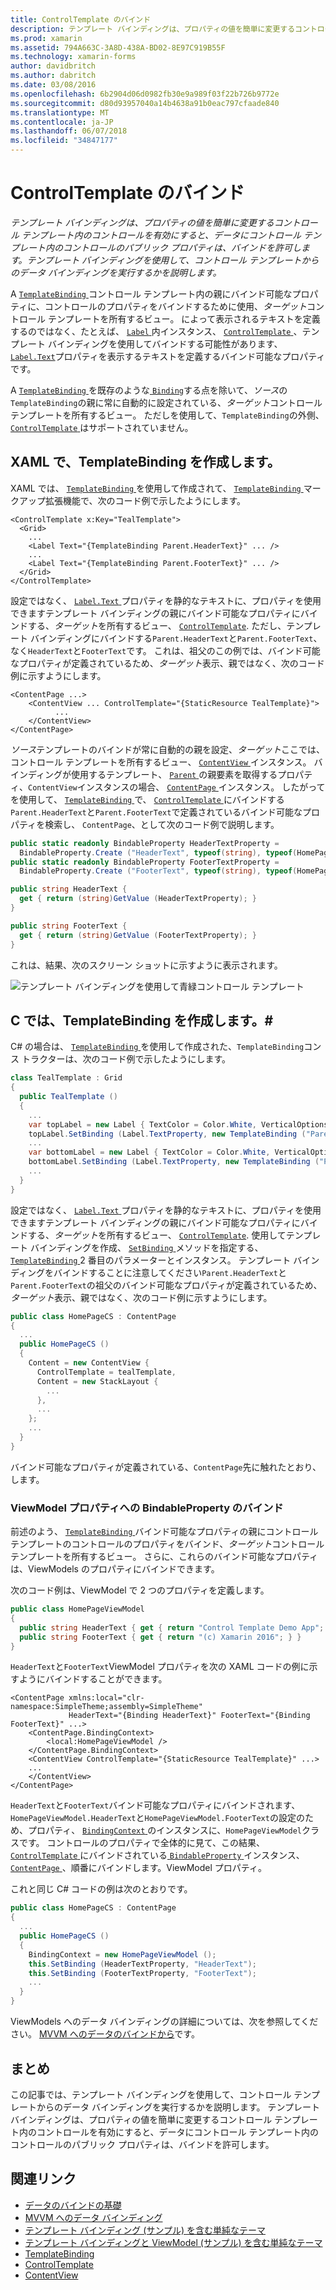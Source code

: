 ```yaml
---
title: ControlTemplate のバインド
description: テンプレート バインディングは、プロパティの値を簡単に変更するコントロール テンプレート内のコントロールを有効にすると、データにコントロール テンプレート内のコントロールのパブリック プロパティは、バインドを許可します。 テンプレート バインディングを使用して、コントロール テンプレートからのデータ バインディングを実行するかを説明します。
ms.prod: xamarin
ms.assetid: 794A663C-3A8D-438A-BD02-8E97C919B55F
ms.technology: xamarin-forms
author: davidbritch
ms.author: dabritch
ms.date: 03/08/2016
ms.openlocfilehash: 6b2904d06d0982fb30e9a989f03f22b726b9772e
ms.sourcegitcommit: d80d93957040a14b4638a91b0eac797cfaade840
ms.translationtype: MT
ms.contentlocale: ja-JP
ms.lasthandoff: 06/07/2018
ms.locfileid: "34847177"
---
```

# <a name="binding-from-a-controltemplate"></a>ControlTemplate のバインド

_テンプレート バインディングは、プロパティの値を簡単に変更するコントロール テンプレート内のコントロールを有効にすると、データにコントロール テンプレート内のコントロールのパブリック プロパティは、バインドを許可します。テンプレート バインディングを使用して、コントロール テンプレートからのデータ バインディングを実行するかを説明します。_

A [ `TemplateBinding` ](https://developer.xamarin.com/api/type/Xamarin.Forms.TemplateBinding/)コントロール テンプレート内の親にバインド可能なプロパティに、コントロールのプロパティをバインドするために使用、*ターゲット*コントロール テンプレートを所有するビュー。 によって表示されるテキストを定義するのではなく、たとえば、 [ `Label` ](https://developer.xamarin.com/api/type/Xamarin.Forms.Label/)内インスタンス、 [ `ControlTemplate` ](https://developer.xamarin.com/api/type/Xamarin.Forms.ControlTemplate/)、テンプレート バインディングを使用してバインドする可能性があります、 [ `Label.Text`](https://developer.xamarin.com/api/property/Xamarin.Forms.Label.Text/)プロパティを表示するテキストを定義するバインド可能なプロパティです。

A [ `TemplateBinding` ](https://developer.xamarin.com/api/type/Xamarin.Forms.TemplateBinding/)を既存のような[ `Binding`](https://developer.xamarin.com/api/type/Xamarin.Forms.Binding/)する点を除いて、*ソース*の`TemplateBinding`の親に常に自動的に設定されている、*ターゲット*コントロール テンプレートを所有するビュー。 ただしを使用して、`TemplateBinding`の外側、 [ `ControlTemplate` ](https://developer.xamarin.com/api/type/Xamarin.Forms.ControlTemplate/)はサポートされていません。

## <a name="creating-a-templatebinding-in-xaml"></a>XAML で、TemplateBinding を作成します。

XAML では、 [ `TemplateBinding` ](https://developer.xamarin.com/api/type/Xamarin.Forms.TemplateBinding/)を使用して作成されて、 [ `TemplateBinding` ](https://developer.xamarin.com/api/type/Xamarin.Forms.Xaml.TemplateBindingExtension/)マークアップ拡張機能で、次のコード例で示したようにします。

```xaml
<ControlTemplate x:Key="TealTemplate">
  <Grid>
    ...
    <Label Text="{TemplateBinding Parent.HeaderText}" ... />
    ...
    <Label Text="{TemplateBinding Parent.FooterText}" ... />
  </Grid>
</ControlTemplate>
```

設定ではなく、 [ `Label.Text` ](https://developer.xamarin.com/api/property/Xamarin.Forms.Label.Text/)プロパティを静的なテキストに、プロパティを使用できますテンプレート バインディングの親にバインド可能なプロパティにバインドする、*ターゲット*を所有するビュー、 [`ControlTemplate`](https://developer.xamarin.com/api/type/Xamarin.Forms.ControlTemplate/). ただし、テンプレート バインディングにバインドする`Parent.HeaderText`と`Parent.FooterText`、なく`HeaderText`と`FooterText`です。 これは、祖父のこの例では、バインド可能なプロパティが定義されているため、*ターゲット*表示、親ではなく、次のコード例に示すようにします。

```xaml
<ContentPage ...>
    <ContentView ... ControlTemplate="{StaticResource TealTemplate}">
          ...
    </ContentView>
</ContentPage>
```

*ソース*テンプレートのバインドが常に自動的の親を設定、*ターゲット*ここでは、コントロール テンプレートを所有するビュー、 [ `ContentView` ](https://developer.xamarin.com/api/type/Xamarin.Forms.ContentView/)インスタンス。 バインディングが使用するテンプレート、 [ `Parent` ](https://developer.xamarin.com/api/property/Xamarin.Forms.Element.Parent/)の親要素を取得するプロパティ、`ContentView`インスタンスの場合、 [ `ContentPage` ](https://developer.xamarin.com/api/type/Xamarin.Forms.ContentPage/)インスタンス。 したがってを使用して、 [ `TemplateBinding` ](https://developer.xamarin.com/api/type/Xamarin.Forms.TemplateBinding/)で、 [ `ControlTemplate` ](https://developer.xamarin.com/api/type/Xamarin.Forms.ControlTemplate/)にバインドする`Parent.HeaderText`と`Parent.FooterText`で定義されているバインド可能なプロパティを検索し、 `ContentPage`、として次のコード例で説明します。

```csharp
public static readonly BindableProperty HeaderTextProperty =
  BindableProperty.Create ("HeaderText", typeof(string), typeof(HomePage), "Control Template Demo App");
public static readonly BindableProperty FooterTextProperty =
  BindableProperty.Create ("FooterText", typeof(string), typeof(HomePage), "(c) Xamarin 2016");

public string HeaderText {
  get { return (string)GetValue (HeaderTextProperty); }
}

public string FooterText {
  get { return (string)GetValue (FooterTextProperty); }
}
```

これは、結果、次のスクリーン ショットに示すように表示されます。

![](template-binding-images/teal-theme.png "テンプレート バインディングを使用して青緑コントロール テンプレート")

## <a name="creating-a-templatebinding-in-c35"></a>C では、TemplateBinding を作成します。&#35;

C# の場合は、 [ `TemplateBinding` ](https://developer.xamarin.com/api/type/Xamarin.Forms.TemplateBinding/)を使用して作成された、`TemplateBinding`コンス トラクターは、次のコード例で示したようにします。

```csharp
class TealTemplate : Grid
{
  public TealTemplate ()
  {
    ...
    var topLabel = new Label { TextColor = Color.White, VerticalOptions = LayoutOptions.Center };
    topLabel.SetBinding (Label.TextProperty, new TemplateBinding ("Parent.HeaderText"));
    ...
    var bottomLabel = new Label { TextColor = Color.White, VerticalOptions = LayoutOptions.Center };
    bottomLabel.SetBinding (Label.TextProperty, new TemplateBinding ("Parent.FooterText"));
    ...
  }
}
```

設定ではなく、 [ `Label.Text` ](https://developer.xamarin.com/api/property/Xamarin.Forms.Label.Text/)プロパティを静的なテキストに、プロパティを使用できますテンプレート バインディングの親にバインド可能なプロパティにバインドする、*ターゲット*を所有するビュー、 [`ControlTemplate`](https://developer.xamarin.com/api/type/Xamarin.Forms.ControlTemplate/). 使用してテンプレート バインディングを作成、 [ `SetBinding` ](https://developer.xamarin.com/api/member/Xamarin.Forms.BindableObject.SetBinding/p/Xamarin.Forms.BindableProperty/Xamarin.Forms.BindingBase/)メソッドを指定する、 [ `TemplateBinding` ](https://developer.xamarin.com/api/type/Xamarin.Forms.TemplateBinding/) 2 番目のパラメーターとインスタンス。 テンプレート バインディングをバインドすることに注意してください`Parent.HeaderText`と`Parent.FooterText`の祖父のバインド可能なプロパティが定義されているため、*ターゲット*表示、親ではなく、次のコード例に示すようにします。

```csharp
public class HomePageCS : ContentPage
{
  ...
  public HomePageCS ()
  {
    Content = new ContentView {
      ControlTemplate = tealTemplate,
      Content = new StackLayout {
        ...
      },
      ...
    };
    ...
  }
}
```

バインド可能なプロパティが定義されている、`ContentPage`先に触れたとおり、します。

### <a name="binding-a-bindableproperty-to-a-viewmodel-property"></a>ViewModel プロパティへの BindableProperty のバインド

前述のよう、 [ `TemplateBinding` ](https://developer.xamarin.com/api/type/Xamarin.Forms.TemplateBinding/)バインド可能なプロパティの親にコントロール テンプレートのコントロールのプロパティをバインド、*ターゲット*コントロール テンプレートを所有するビュー。 さらに、これらのバインド可能なプロパティは、ViewModels のプロパティにバインドできます。

次のコード例は、ViewModel で 2 つのプロパティを定義します。

```csharp
public class HomePageViewModel
{
  public string HeaderText { get { return "Control Template Demo App"; } }
  public string FooterText { get { return "(c) Xamarin 2016"; } }
}
```

`HeaderText`と`FooterText`ViewModel プロパティを次の XAML コードの例に示すようにバインドすることができます。

```xaml
<ContentPage xmlns:local="clr-namespace:SimpleTheme;assembly=SimpleTheme"
             HeaderText="{Binding HeaderText}" FooterText="{Binding FooterText}" ...>
    <ContentPage.BindingContext>
        <local:HomePageViewModel />
    </ContentPage.BindingContext>
    <ContentView ControlTemplate="{StaticResource TealTemplate}" ...>
    ...
    </ContentView>
</ContentPage>
```

`HeaderText`と`FooterText`バインド可能なプロパティにバインドされます、`HomePageViewModel.HeaderText`と`HomePageViewModel.FooterText`の設定のため、プロパティ、 [ `BindingContext` ](https://developer.xamarin.com/api/property/Xamarin.Forms.BindableObject.BindingContext/)のインスタンスに、`HomePageViewModel`クラスです。 コントロールのプロパティで全体的に見て、この結果、 [ `ControlTemplate` ](https://developer.xamarin.com/api/type/Xamarin.Forms.ControlTemplate/)にバインドされている[ `BindableProperty` ](https://developer.xamarin.com/api/type/Xamarin.Forms.BindableProperty/)インスタンス、 [ `ContentPage` ](https://developer.xamarin.com/api/type/Xamarin.Forms.ContentPage/)、順番にバインドします。ViewModel プロパティ。

これと同じ C# コードの例は次のとおりです。

```csharp
public class HomePageCS : ContentPage
{
  ...
  public HomePageCS ()
  {
    BindingContext = new HomePageViewModel ();
    this.SetBinding (HeaderTextProperty, "HeaderText");
    this.SetBinding (FooterTextProperty, "FooterText");
    ...
  }
}
```

ViewModels へのデータ バインディングの詳細については、次を参照してください。 [MVVM へのデータのバインドから](~/xamarin-forms/xaml/xaml-basics/data-bindings-to-mvvm.md)です。

## <a name="summary"></a>まとめ

この記事では、テンプレート バインディングを使用して、コントロール テンプレートからのデータ バインディングを実行するかを説明します。 テンプレート バインディングは、プロパティの値を簡単に変更するコントロール テンプレート内のコントロールを有効にすると、データにコントロール テンプレート内のコントロールのパブリック プロパティは、バインドを許可します。



## <a name="related-links"></a>関連リンク

- [データのバインドの基礎](~/xamarin-forms/xaml/xaml-basics/data-binding-basics.md)
- [MVVM へのデータ バインディング](~/xamarin-forms/xaml/xaml-basics/data-bindings-to-mvvm.md)
- [テンプレート バインディング (サンプル) を含む単純なテーマ](https://developer.xamarin.com/samples/xamarin-forms/templates/controltemplates/simplethemewithtemplatebinding/)
- [テンプレート バインディングと ViewModel (サンプル) を含む単純なテーマ](https://developer.xamarin.com/samples/xamarin-forms/templates/controltemplates/simplethemewithtemplatebindingandviewmodel/)
- [TemplateBinding](https://developer.xamarin.com/api/type/Xamarin.Forms.TemplateBinding/)
- [ControlTemplate](https://developer.xamarin.com/api/type/Xamarin.Forms.ControlTemplate/)
- [ContentView](https://developer.xamarin.com/api/type/Xamarin.Forms.ContentView/)
